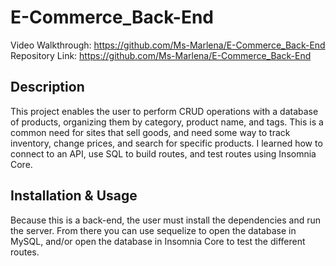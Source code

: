 # E-Commerce_Back-End
Video Walkthrough: https://github.com/Ms-Marlena/E-Commerce_Back-End
Repository Link: https://github.com/Ms-Marlena/E-Commerce_Back-End

## Description
This project enables the user to perform CRUD operations with a database of products, organizing them by category, product name, and tags. This is a common need for sites that sell goods, and need some way to track inventory, change prices, and search for specific products. 
I learned how to connect to an API, use SQL to  build routes, and test routes using Insomnia Core. 

## Installation & Usage
Because this is a back-end, the user must install the dependencies and run the server. From there you can use sequelize to open the database in MySQL, and/or open the database in Insomnia Core to test the different routes. 





